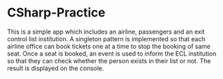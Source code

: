 # CSharp-Practice
This is a simple app which includes an airline, passengers and an exit control list institution. A singleton pattern is implemented so that each airline office can book tickets one at a time to stop the booking of same seat. Once a seat is booked, an event is used to inform the ECL institution so that they can check whether the person exists in their list or not. The result is displayed on the console.

